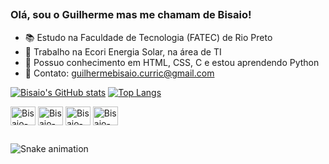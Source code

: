##

### Olá, sou o Guilherme mas me chamam de Bisaio!

- 📚 Estudo na Faculdade de Tecnologia (FATEC) de Rio Preto
- 💼 Trabalho na Ecori Energia Solar, na área de TI
- 🎒 Possuo conhecimento em HTML, CSS, C e estou aprendendo Python
- 📩 Contato: guilhermebisaio.curric@gmail.com

[![Bisaio's GitHub stats](https://github-readme-stats.vercel.app/api?username=bisaio&count_private=true&show_icons=true&include_all_commits&theme=discord_old_blurple)](https://github.com/anuraghazra/github-readme-stats) [![Top Langs](https://github-readme-stats.vercel.app/api/top-langs/?username=bisaio&layout=compact&theme=discord_old_blurple)](https://github.com/anuraghazra/github-readme-stats)

<div style="display: inline_block">
  <img align="center" alt="Bisaio-HTML" height="30" width="40" src="https://cdn.jsdelivr.net/gh/devicons/devicon/icons/html5/html5-original.svg" />
  <img align="center" alt="Bisaio-CSS" height="30" width="40" src="https://cdn.jsdelivr.net/gh/devicons/devicon/icons/css3/css3-original.svg" />
  <img align="center" alt="Bisaio-C" height="30" width="40" src="https://cdn.jsdelivr.net/gh/devicons/devicon/icons/c/c-original.svg" />
  <img align="center" alt="Bisaio-Python" height="30" width="40" src="https://cdn.jsdelivr.net/gh/devicons/devicon/icons/python/python-original.svg">
</div>

##

![Snake animation](https://github.com/bisaio)
